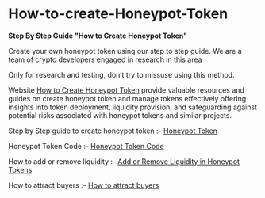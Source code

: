 # How-to-create-Honeypot-Token

**Step By Step Guide "How to Create Honeypot Token"**

Create your own honeypot token using our step to step guide. We are a team of crypto developers engaged in research in this area

Only for research and testing, don’t try to missuse using this method.

Website [How to Create Honeypot Token](https://howtocreatehoneypottoken.com) provide valuable resources and guides on create honeypot token and manage tokens effectively offering insights into token deployment, liquidity provision, and safeguarding against potential risks associated with honeypot tokens and similar projects.

Step by Step guide to create honeypot token :- [Honeypot Token](https://howtocreatehoneypottoken.com/how-to-create-honeypot-token/)

Honeypot Token Code :- [Honeypot Token Code](https://howtocreatehoneypottoken.com/honeypot-token-code/)

How to add or remove liquidity :- [Add or Remove Liquidity in Honeypot Tokens](https://howtocreatehoneypottoken.com/how-to-add-or-remove-liquidity/)

How to attract buyers :- [How to attract buyers](https://howtocreatehoneypottoken.com/how-to-attract-buyers/)
